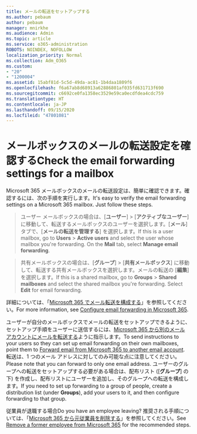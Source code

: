 ```yaml
---
title: メールの転送をセットアップする
ms.author: pebaum
author: pebaum
manager: mnirkhe
ms.audience: Admin
ms.topic: article
ms.service: o365-administration
ROBOTS: NOINDEX, NOFOLLOW
localization_priority: Normal
ms.collection: Adm_O365
ms.custom:
- "20"
- "1200004"
ms.assetid: 15abf81d-5c5d-49da-ac81-1b4daa1809f6
ms.openlocfilehash: f6a67ab8d68913a62886801af035fd631713f690
ms.sourcegitcommit: c6692ce0fa1358ec3529e59ca0ecdfdea4cdc759
ms.translationtype: HT
ms.contentlocale: ja-JP
ms.lasthandoff: 09/15/2020
ms.locfileid: "47801081"
---
```

# <a name="check-the-email-forwarding-settings-for-a-mailbox"></a><span data-ttu-id="356fb-102">メールボックスのメールの転送設定を確認する</span><span class="sxs-lookup"><span data-stu-id="356fb-102">Check the email forwarding settings for a mailbox</span></span>

<span data-ttu-id="356fb-p101">Microsoft 365 メールボックスのメールの転送設定は、簡単に確認できます。確認するには、次の手順を実行します。</span><span class="sxs-lookup"><span data-stu-id="356fb-p101">It's easy to verify the email forwarding settings on a Microsoft 365 mailbox. Just follow these steps.</span></span>
  
> <span data-ttu-id="356fb-p102">ユーザー メールボックスの場合は、[**ユーザー**] \> [**アクティブなユーザー**] に移動して、転送するメールボックスのユーザーを選択します。[**メール**] タブで、[**メールの転送を管理する**] を選択します。</span><span class="sxs-lookup"><span data-stu-id="356fb-p102">If this is a user mailbox, go to **Users** \> **Active users** and select the user whose mailbox you're forwarding. On the **Mail** tab, select **Manage email forwarding**.</span></span>

> <span data-ttu-id="356fb-p103">共有メールボックスの場合は、[**グループ**] \> [**共有メールボックス**] に移動して、転送する共有メールボックスを選択します。メールの転送の [**編集**] を選択します。</span><span class="sxs-lookup"><span data-stu-id="356fb-p103">If this is a shared mailbox, go to **Groups** \> **Shared mailboxes** and select the shared mailbox you're forwarding. Select **Edit** for email forwarding.</span></span>

<span data-ttu-id="356fb-109">詳細については、「[Microsoft 365 でメール転送を構成する](https://docs.microsoft.com/microsoft-365/admin/email/configure-email-forwarding)」を参照してください。</span><span class="sxs-lookup"><span data-stu-id="356fb-109">For more information, see [Configure email forwarding in Microsoft 365](https://docs.microsoft.com/microsoft-365/admin/email/configure-email-forwarding).</span></span>
  
<span data-ttu-id="356fb-110">ユーザーが自分のメールボックスでメールの転送をセットアップできるように、セットアップ手順をユーザーに送信するには、[Microsoft 365 から別のメール アカウントにメールを転送する](https://support.office.com/article/Forward-email-from-Office-365-to-another-email-account-1ed4ee1e-74f8-4f53-a174-86b748ff6a0e)ように指示します。</span><span class="sxs-lookup"><span data-stu-id="356fb-110">To send instructions to your users so they can set up email forwarding on their own mailboxes, point them to [Forward email from Microsoft 365 to another email account](https://support.office.com/article/Forward-email-from-Office-365-to-another-email-account-1ed4ee1e-74f8-4f53-a174-86b748ff6a0e).</span></span> <span data-ttu-id="356fb-111">転送は、1 つのメール アドレスに対してのみ可能な点に注意してください。</span><span class="sxs-lookup"><span data-stu-id="356fb-111">Please note that you can forward to only one email address.</span></span> <span data-ttu-id="356fb-112">ユーザーのグループへの転送をセットアップする必要がある場合は、配布リスト ([**グループ**] の下) を作成し、配布リストにユーザーを追加し、そのグループへの転送を構成します。</span><span class="sxs-lookup"><span data-stu-id="356fb-112">If you need to set up forwarding to a group of people, create a distribution list (under **Groups**), add your users to it, and then configure forwarding to that group.</span></span>
  
<span data-ttu-id="356fb-113">従業員が退職する場合</span><span class="sxs-lookup"><span data-stu-id="356fb-113">Do you have an employee leaving?</span></span> <span data-ttu-id="356fb-114">推奨される手順については、「[Microsoft 365 から元従業員を削除する](https://docs.microsoft.com/microsoft-365/admin/add-users/remove-former-employee)」を参照してください。</span><span class="sxs-lookup"><span data-stu-id="356fb-114">See [Remove a former employee from Microsoft 365](https://docs.microsoft.com/microsoft-365/admin/add-users/remove-former-employee) for the recommended steps.</span></span>